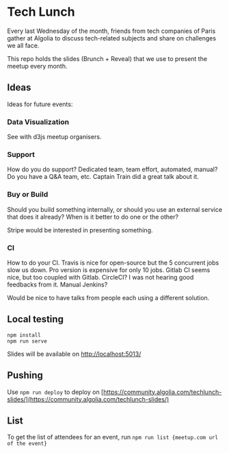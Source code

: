 # Tech Lunch

Every last Wednesday of the month, friends from tech companies of Paris gather
at Algolia to discuss tech-related subjects and share on challenges we
all face.

This repo holds the slides (Brunch + Reveal) that we use to present the meetup
every month.

## Ideas

Ideas for future events:

### Data Visualization

See with d3js meetup organisers.

### Support

How do you do support? Dedicated team, team effort, automated, manual? Do you
have a Q&A team, etc. Captain Train did a great talk about it.

### Buy or Build

Should you build something internally, or should you use an external service
that does it already? When is it better to do one or the other?

Stripe would be interested in presenting something.

### CI

How to do your CI. Travis is nice for open-source but the 5 concurrent jobs slow
us down. Pro version is expensive for only 10 jobs.
Gitlab CI seems nice, but too coupled with Gitlab.
CircleCI? I was not hearing good feedbacks from it.
Manual Jenkins?

Would be nice to have talks from people each using a different solution.

## Local testing

```
npm install
npm run serve
```

Slides will be available on [http://localhost:5013/](http://localhost:5013/)

## Pushing

Use `npm run deploy` to deploy on
[https://community.algolia.com/techlunch-slides/](https://community.algolia.com/techlunch-slides/)

## List

To get the list of attendees for an event, run `npm run list {meetup.com url of
the event}`


